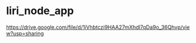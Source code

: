 # liri_node_app

https://drive.google.com/file/d/1iVhbtczi9HAA27mXhdl7qDa9o_36Qhvp/view?usp=sharing
